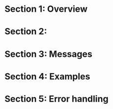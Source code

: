 # Section 1: Overview




# Section 2: 





# Section 3: Messages





# Section 4: Examples




# Section 5: Error handling





